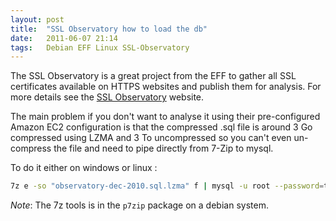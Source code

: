 ```yaml
---
layout: post
title:  "SSL Observatory how to load the db"
date:   2011-06-07 21:14
tags:   Debian EFF Linux SSL-Observatory
---
```

The SSL Observatory is a great project from the EFF to gather all SSL
certificates available on HTTPS websites and publish them for analysis.
For more details see the [SSL Observatory][1] website.

The main problem if you don't want to analyse it using their pre-configured
Amazon EC2 configuration is that the compressed .sql file is around 3 Go
compressed using LZMA and 3 To uncompressed so you can't even un-compress the
file and need to pipe directly from 7-Zip to mysql.

To do it either on windows or linux :

```sh
7z e -so "observatory-dec-2010.sql.lzma" f | mysql -u root --password=toto42sh observatory2
```

_Note_: The 7z tools is in the `p7zip` package on a debian system.

[1]: https://www.eff.org/observatory
